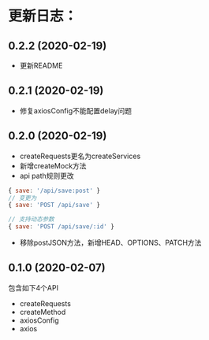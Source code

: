 # 更新日志：

## 0.2.2 (2020-02-19)
* 更新README

## 0.2.1 (2020-02-19)
* 修复axiosConfig不能配置delay问题

## 0.2.0 (2020-02-19)
* createRequests更名为createServices
* 新增createMock方法
* api path规则更改
```js
{ save: '/api/save:post' }
// 变更为
{ save: 'POST /api/save' }

// 支持动态参数
{ save: 'POST /api/save/:id' }
```
* 移除postJSON方法，新增HEAD、OPTIONS、PATCH方法

## 0.1.0 (2020-02-07)
包含如下4个API
* createRequests
* createMethod
* axiosConfig
* axios
